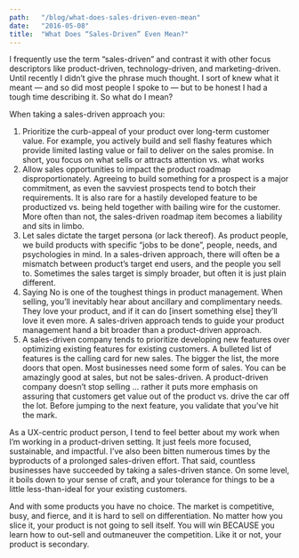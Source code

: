 ```yaml
---
path:	"/blog/what-does-sales-driven-even-mean"
date:	"2016-05-08"
title:	"What Does “Sales-Driven” Even Mean?"
---
```


I frequently use the term “sales-driven” and contrast it with other focus descriptors like product-driven, technology-driven, and marketing-driven. Until recently I didn’t give the phrase much thought. I sort of knew what it meant — and so did most people I spoke to — but to be honest I had a tough time describing it. So what do I mean?

When taking a sales-driven approach you:

1. Prioritize the curb-appeal of your product over long-term customer value. For example, you actively build and sell flashy features which provide limited lasting value or fail to deliver on the sales promise. In short, you focus on what sells or attracts attention vs. what works
2. Allow sales opportunities to impact the product roadmap disproportionately. Agreeing to build something for a prospect is a major commitment, as even the savviest prospects tend to botch their requirements. It is also rare for a hastily developed feature to be productized vs. being held together with bailing wire for the customer. More often than not, the sales-driven roadmap item becomes a liability and sits in limbo.
3. Let sales dictate the target persona (or lack thereof). As product people, we build products with specific “jobs to be done”, people, needs, and psychologies in mind. In a sales-driven approach, there will often be a mismatch between product’s target end users, and the people you sell to. Sometimes the sales target is simply broader, but often it is just plain different.
4. Saying No is one of the toughest things in product management. When selling, you’ll inevitably hear about ancillary and complimentary needs. They love your product, and if it can do [insert something else] they’ll love it even more. A sales-driven approach tends to guide your product management hand a bit broader than a product-driven approach.
5. A sales-driven company tends to prioritize developing new features over optimizing existing features for existing customers. A bulleted list of features is the calling card for new sales. The bigger the list, the more doors that open.
Most businesses need some form of sales. You can be amazingly good at sales, but not be sales-driven. A product-driven company doesn’t stop selling … rather it puts more emphasis on assuring that customers get value out of the product vs. drive the car off the lot. Before jumping to the next feature, you validate that you’ve hit the mark.

As a UX-centric product person, I tend to feel better about my work when I’m working in a product-driven setting. It just feels more focused, sustainable, and impactful. I’ve also been bitten numerous times by the byproducts of a prolonged sales-driven effort. That said, countless businesses have succeeded by taking a sales-driven stance. On some level, it boils down to your sense of craft, and your tolerance for things to be a little less-than-ideal for your existing customers.

And with some products you have no choice. The market is competitive, busy, and fierce, and it is hard to sell on differentiation. No matter how you slice it, your product is not going to sell itself. You will win BECAUSE you learn how to out-sell and outmaneuver the competition. Like it or not, your product is secondary.

